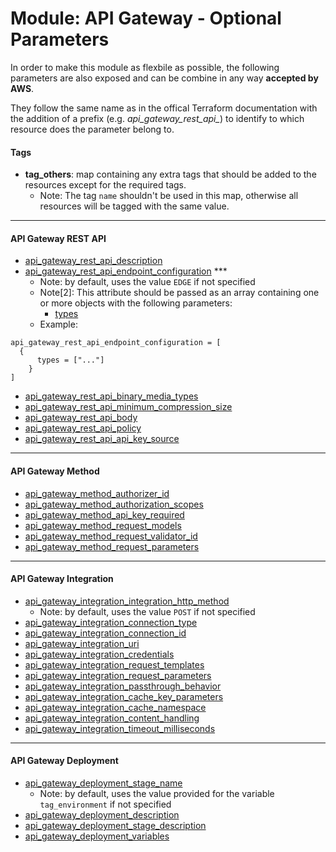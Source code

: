 # Module: API Gateway - Optional Parameters

In order to make this module as flexbile as possible, the following parameters are also exposed and can be combine in any way **accepted by AWS**.

They follow the same name as in the offical Terraform documentation with the addition of a prefix (e.g. *api_gateway_rest_api_*) to identify to which resource does the parameter belong to.

#### Tags

* **tag_others**: map containing any extra tags that should be added to the resources except for the required tags.
  * Note: The tag `name` shouldn't be used in this map, otherwise all resources will be tagged with the same value.

------

#### API Gateway REST API

* [api_gateway_rest_api_description](https://www.terraform.io/docs/providers/aws/r/api_gateway_rest_api.html#description)
* [api_gateway_rest_api_endpoint_configuration](https://www.terraform.io/docs/providers/aws/r/api_gateway_rest_api.html#endpoint_configuration) ***
  * Note: by default, uses the value `EDGE` if not specified
  * Note[2]: This attribute should be passed as an array containing one or more objects with the following parameters:
    * [types](https://www.terraform.io/docs/providers/aws/r/api_gateway_rest_api.html#types)
  * Example:
```
api_gateway_rest_api_endpoint_configuration = [
  {
      types = ["..."]
    }
]
```
* [api_gateway_rest_api_binary_media_types](https://www.terraform.io/docs/providers/aws/r/api_gateway_rest_api.html#binary_media_types)
* [api_gateway_rest_api_minimum_compression_size](https://www.terraform.io/docs/providers/aws/r/api_gateway_rest_api.html#minimum_compression_size)
* [api_gateway_rest_api_body](https://www.terraform.io/docs/providers/aws/r/api_gateway_rest_api.html#body)
* [api_gateway_rest_api_policy](https://www.terraform.io/docs/providers/aws/r/api_gateway_rest_api.html#policy)
* [api_gateway_rest_api_api_key_source](https://www.terraform.io/docs/providers/aws/r/api_gateway_rest_api.html#api_key_source)

------

#### API Gateway Method

* [api_gateway_method_authorizer_id](https://www.terraform.io/docs/providers/aws/r/api_gateway_method.html#authorizer_id)
* [api_gateway_method_authorization_scopes](https://www.terraform.io/docs/providers/aws/r/api_gateway_method.html#authorization_scopes)
* [api_gateway_method_api_key_required](https://www.terraform.io/docs/providers/aws/r/api_gateway_method.html#api_key_required)
* [api_gateway_method_request_models](https://www.terraform.io/docs/providers/aws/r/api_gateway_method.html#request_models)
* [api_gateway_method_request_validator_id](https://www.terraform.io/docs/providers/aws/r/api_gateway_method.html#request_validator_id)
* [api_gateway_method_request_parameters](https://www.terraform.io/docs/providers/aws/r/api_gateway_method.html#request_parameters)

------

#### API Gateway Integration

* [api_gateway_integration_integration_http_method](https://www.terraform.io/docs/providers/aws/r/api_gateway_integration.html#integration_http_method)
  * Note: by default, uses the value `POST` if not specified
* [api_gateway_integration_connection_type](https://www.terraform.io/docs/providers/aws/r/api_gateway_integration.html#connection_type)
* [api_gateway_integration_connection_id](https://www.terraform.io/docs/providers/aws/r/api_gateway_integration.html#connection_id)
* [api_gateway_integration_uri](https://www.terraform.io/docs/providers/aws/r/api_gateway_integration.html#uri)
* [api_gateway_integration_credentials](https://www.terraform.io/docs/providers/aws/r/api_gateway_integration.html#credentials)
* [api_gateway_integration_request_templates](https://www.terraform.io/docs/providers/aws/r/api_gateway_integration.html#request_templates)
* [api_gateway_integration_request_parameters](https://www.terraform.io/docs/providers/aws/r/api_gateway_integration.html#request_parameters)
* [api_gateway_integration_passthrough_behavior](https://www.terraform.io/docs/providers/aws/r/api_gateway_integration.html#passthrough_behavior)
* [api_gateway_integration_cache_key_parameters](https://www.terraform.io/docs/providers/aws/r/api_gateway_integration.html#cache_key_parameters)
* [api_gateway_integration_cache_namespace](https://www.terraform.io/docs/providers/aws/r/api_gateway_integration.html#cache_namespace)
* [api_gateway_integration_content_handling](https://www.terraform.io/docs/providers/aws/r/api_gateway_integration.html#content_handling)
* [api_gateway_integration_timeout_milliseconds](https://www.terraform.io/docs/providers/aws/r/api_gateway_integration.html#timeout_milliseconds)

------

#### API Gateway Deployment

* [api_gateway_deployment_stage_name](https://www.terraform.io/docs/providers/aws/r/api_gateway_deployment.html#stage_name)
  * Note: by default, uses the value provided for the variable `tag_environment` if not specified
* [api_gateway_deployment_description](https://www.terraform.io/docs/providers/aws/r/api_gateway_deployment.html#description)
* [api_gateway_deployment_stage_description](https://www.terraform.io/docs/providers/aws/r/api_gateway_deployment.html#stage_description)
* [api_gateway_deployment_variables](https://www.terraform.io/docs/providers/aws/r/api_gateway_deployment.html#variables)